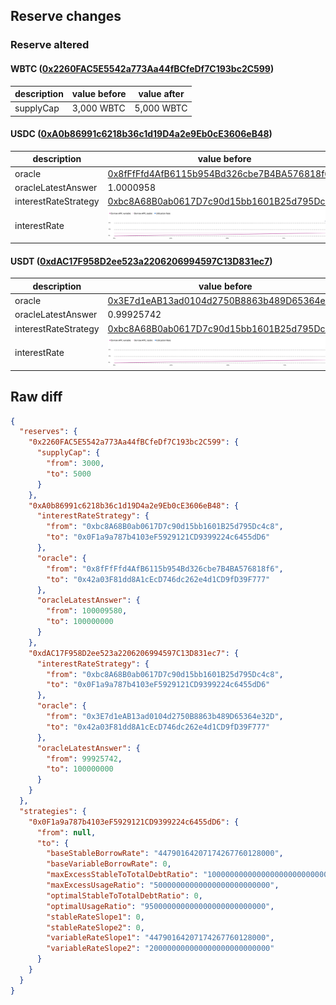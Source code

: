 ## Reserve changes

### Reserve altered

#### WBTC ([0x2260FAC5E5542a773Aa44fBCfeDf7C193bc2C599](https://etherscan.io/address/0x2260FAC5E5542a773Aa44fBCfeDf7C193bc2C599))

| description | value before | value after |
| --- | --- | --- |
| supplyCap | 3,000 WBTC | 5,000 WBTC |


#### USDC ([0xA0b86991c6218b36c1d19D4a2e9Eb0cE3606eB48](https://etherscan.io/address/0xA0b86991c6218b36c1d19D4a2e9Eb0cE3606eB48))

| description | value before | value after |
| --- | --- | --- |
| oracle | [0x8fFfFfd4AfB6115b954Bd326cbe7B4BA576818f6](https://etherscan.io/address/0x8fFfFfd4AfB6115b954Bd326cbe7B4BA576818f6) | [0x42a03F81dd8A1cEcD746dc262e4d1CD9fD39F777](https://etherscan.io/address/0x42a03F81dd8A1cEcD746dc262e4d1CD9fD39F777) |
| oracleLatestAnswer | 1.0000958 | 1 |
| interestRateStrategy | [0xbc8A68B0ab0617D7c90d15bb1601B25d795Dc4c8](https://etherscan.io/address/0xbc8A68B0ab0617D7c90d15bb1601B25d795Dc4c8) | [0x0F1a9a787b4103eF5929121CD9399224c6455dD6](https://etherscan.io/address/0x0F1a9a787b4103eF5929121CD9399224c6455dD6) |
| interestRate | ![before](/.assets/fefe51639f679f0f4813e37e193adb13c00ccb98.svg) | ![after](/.assets/fefe51639f679f0f4813e37e193adb13c00ccb98.svg) |

#### USDT ([0xdAC17F958D2ee523a2206206994597C13D831ec7](https://etherscan.io/address/0xdAC17F958D2ee523a2206206994597C13D831ec7))

| description | value before | value after |
| --- | --- | --- |
| oracle | [0x3E7d1eAB13ad0104d2750B8863b489D65364e32D](https://etherscan.io/address/0x3E7d1eAB13ad0104d2750B8863b489D65364e32D) | [0x42a03F81dd8A1cEcD746dc262e4d1CD9fD39F777](https://etherscan.io/address/0x42a03F81dd8A1cEcD746dc262e4d1CD9fD39F777) |
| oracleLatestAnswer | 0.99925742 | 1 |
| interestRateStrategy | [0xbc8A68B0ab0617D7c90d15bb1601B25d795Dc4c8](https://etherscan.io/address/0xbc8A68B0ab0617D7c90d15bb1601B25d795Dc4c8) | [0x0F1a9a787b4103eF5929121CD9399224c6455dD6](https://etherscan.io/address/0x0F1a9a787b4103eF5929121CD9399224c6455dD6) |
| interestRate | ![before](/.assets/fefe51639f679f0f4813e37e193adb13c00ccb98.svg) | ![after](/.assets/fefe51639f679f0f4813e37e193adb13c00ccb98.svg) |

## Raw diff

```json
{
  "reserves": {
    "0x2260FAC5E5542a773Aa44fBCfeDf7C193bc2C599": {
      "supplyCap": {
        "from": 3000,
        "to": 5000
      }
    },
    "0xA0b86991c6218b36c1d19D4a2e9Eb0cE3606eB48": {
      "interestRateStrategy": {
        "from": "0xbc8A68B0ab0617D7c90d15bb1601B25d795Dc4c8",
        "to": "0x0F1a9a787b4103eF5929121CD9399224c6455dD6"
      },
      "oracle": {
        "from": "0x8fFfFfd4AfB6115b954Bd326cbe7B4BA576818f6",
        "to": "0x42a03F81dd8A1cEcD746dc262e4d1CD9fD39F777"
      },
      "oracleLatestAnswer": {
        "from": 100009580,
        "to": 100000000
      }
    },
    "0xdAC17F958D2ee523a2206206994597C13D831ec7": {
      "interestRateStrategy": {
        "from": "0xbc8A68B0ab0617D7c90d15bb1601B25d795Dc4c8",
        "to": "0x0F1a9a787b4103eF5929121CD9399224c6455dD6"
      },
      "oracle": {
        "from": "0x3E7d1eAB13ad0104d2750B8863b489D65364e32D",
        "to": "0x42a03F81dd8A1cEcD746dc262e4d1CD9fD39F777"
      },
      "oracleLatestAnswer": {
        "from": 99925742,
        "to": 100000000
      }
    }
  },
  "strategies": {
    "0x0F1a9a787b4103eF5929121CD9399224c6455dD6": {
      "from": null,
      "to": {
        "baseStableBorrowRate": "44790164207174267760128000",
        "baseVariableBorrowRate": 0,
        "maxExcessStableToTotalDebtRatio": "1000000000000000000000000000",
        "maxExcessUsageRatio": "50000000000000000000000000",
        "optimalStableToTotalDebtRatio": 0,
        "optimalUsageRatio": "950000000000000000000000000",
        "stableRateSlope1": 0,
        "stableRateSlope2": 0,
        "variableRateSlope1": "44790164207174267760128000",
        "variableRateSlope2": "200000000000000000000000000"
      }
    }
  }
}
```